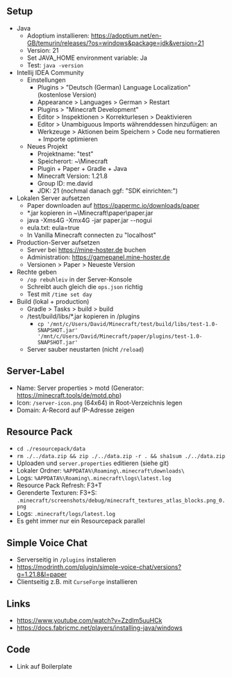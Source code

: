 ## Setup

- Java
  - Adoptium installieren: https://adoptium.net/en-GB/temurin/releases/?os=windows&package=jdk&version=21
  - Version: 21
  - Set JAVA_HOME environment variable: Ja
  - Test: `java -version`
- Intellij IDEA Community
  - Einstellungen
    - Plugins > "Deutsch (German) Language Localization" (kostenlose Version)
    - Appearance > Languages > German > Restart
    - Plugins > "Minecraft Development"
    - Editor > Inspektionen > Korrekturlesen > Deaktivieren
    - Editor > Unambiguous Imports währenddessen hinzufügen: an
    - Werkzeuge > Aktionen beim Speichern > Code neu formatieren + Importe optimieren
  - Neues Projekt
    - Projektname: "test"
    - Speicherort: ~\Minecraft
    - Plugin + Paper + Gradle + Java
    - Minecraft Version: 1.21.8
    - Group ID: me.david
    - JDK: 21 (nochmal danach ggf: "SDK einrichten:")
- Lokalen Server aufsetzen
  - Paper downloaden auf https://papermc.io/downloads/paper
  - *.jar kopieren in ~\Minecraft\paper\paper.jar
  - java -Xms4G -Xmx4G -jar paper.jar --nogui
  - eula.txt: eula=true
  - In Vanilla Minecraft connecten zu "localhost"
- Production-Server aufsetzen
  - Server bei https://mine-hoster.de buchen
  - Administration: https://gamepanel.mine-hoster.de
  - Versionen > Paper > Neueste Version
- Rechte geben
  - `/op rebuhleiv` in der Server-Konsole
  - Schreibt auch gleich die `ops.json` richtig
  - Test mit `/time set day`
- Build (lokal + production)
  - Gradle > Tasks > build > build
  - /test/build/libs/\*.jar kopieren in /plugins
    - `cp '/mnt/c/Users/David/Minecraft/test/build/libs/test-1.0-SNAPSHOT.jar' '/mnt/c/Users/David/Minecraft/paper/plugins/test-1.0-SNAPSHOT.jar'`
  - Server sauber neustarten (nicht `/reload`)
  
## Server-Label

- Name: Server properties > motd (Generator: https://minecraft.tools/de/motd.php)
- Icon: `/server-icon.png` (64x64) in Root-Verzeichnis legen
- Domain: A-Record auf IP-Adresse zeigen

## Resource Pack

- `cd ./resourcepack/data`
- `rm ./../data.zip && zip ./../data.zip -r . && sha1sum ./../data.zip`
- Uploaden und `server.properties` editieren (siehe git)
- Lokaler Ordner: `%APPDATA%\Roaming\.minecraft\downloads\`
- Logs: `%APPDATA%\Roaming\.minecraft\logs\latest.log`
- Resource Pack Refresh: F3+T
- Gerenderte Texturen: F3+S: `.minecraft/screenshots/debug/minecraft_textures_atlas_blocks.png_0.png`
- Logs: `.minecraft/logs/latest.log`
- Es geht immer nur ein Resourcepack parallel

## Simple Voice Chat

- Serverseitig in `/plugins` instalieren
- https://modrinth.com/plugin/simple-voice-chat/versions?g=1.21.8&l=paper
- Clientseitig z.B. mit `CurseForge` installieren

## Links

- https://www.youtube.com/watch?v=ZzdIm5uuHCk
- https://docs.fabricmc.net/players/installing-java/windows

## Code

- Link auf Boilerplate